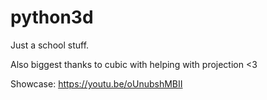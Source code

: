# python3d

Just a school stuff.

Also biggest thanks to cubic with helping with projection <3

Showcase: https://youtu.be/oUnubshMBII
